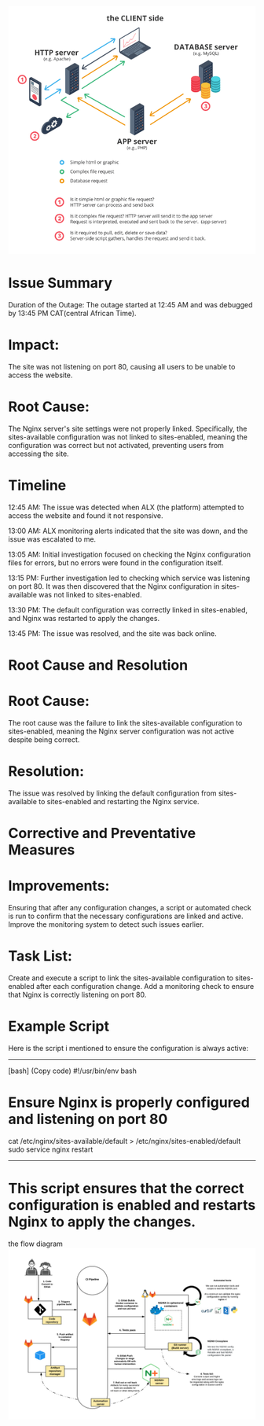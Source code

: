 ![Technical Issue Resolution](./R.png)

# Issue Summary
Duration of the Outage: The outage started at 12:45 AM and was debugged by 13:45 PM CAT(central African Time).

# Impact:
The site was not listening on port 80, causing all users to be unable to access the website.

# Root Cause:
The Nginx server's site settings were not properly linked. Specifically, the sites-available configuration was not linked to sites-enabled, meaning the configuration was correct but not activated, preventing users from accessing the site.

# Timeline
12:45 AM: The issue was detected when ALX (the platform) attempted to access the website and found it not responsive.

13:00 AM: ALX monitoring alerts indicated that the site was down, and the issue was escalated to me.

13:05 AM: Initial investigation focused on checking the Nginx configuration files for errors, but no errors were found in the configuration itself.

13:15 PM: Further investigation led to checking which service was listening on port 80. It was then discovered that the Nginx configuration in sites-available was not linked to sites-enabled.

13:30 PM: The default configuration was correctly linked in sites-enabled, and Nginx was restarted to apply the changes.

13:45 PM: The issue was resolved, and the site was back online.

# Root Cause and Resolution
# Root Cause:
The root cause was the failure to link the sites-available configuration to sites-enabled, meaning the Nginx server configuration was not active despite being correct.

# Resolution:
The issue was resolved by linking the default configuration from sites-available to sites-enabled and restarting the Nginx service.

# Corrective and Preventative Measures

# Improvements:
Ensuring that after any configuration changes, a script or automated check is run to confirm that the necessary configurations are linked and active.
Improve the monitoring system to detect such issues earlier.

# Task List:

Create and execute a script to link the sites-available configuration to sites-enabled after each configuration change.
Add a monitoring check to ensure that Nginx is correctly listening on port 80.

# Example Script
Here is the script i mentioned to ensure the configuration is always active:

______________________________________________________________
[bash]
(Copy code)
#!/usr/bin/env bash
# Ensure Nginx is properly configured and listening on port 80

cat /etc/nginx/sites-available/default > /etc/nginx/sites-enabled/default
sudo service nginx restart
_______________________________________________________________

# This script ensures that the correct configuration is enabled and restarts Nginx to apply the changes.
the flow diagram
![Nginx Configuration Flow](./chart.png)
